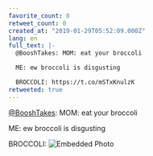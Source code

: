 ```yaml
---
favorite_count: 0
retweet_count: 0
created_at: "2019-01-29T05:52:09.000Z"
lang: en
full_text: |-
  @BooshTakes: MOM: eat your broccoli 

  ME: ew broccoli is disgusting

  BROCCOLI: https://t.co/mSTxKnulzK
retweeted: true
---
```


[@BooshTakes](https://twitter.com/BooshTakes): MOM: eat your broccoli

ME: ew broccoli is disgusting

BROCCOLI:
![Embedded Photo](https://twitter-media-coderbyheart.s3.eu-north-1.amazonaws.com/1090125426842832897-DVZBag4U0AAWvQ5.jpg)
